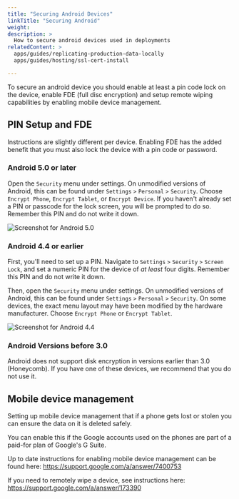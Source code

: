 ```yaml
---
title: "Securing Android Devices"
linkTitle: "Securing Android"
weight: 
description: >
  How to secure android devices used in deployments
relatedContent: >
  apps/guides/replicating-production-data-locally
  apps/guides/hosting/ssl-cert-install

---
```


To secure an android device you should enable at least a pin code lock on the device, enable FDE (full disc encryption) and setup remote wiping capabilities by enabling mobile device management.

## PIN Setup and FDE

Instructions are slightly different per device. Enabling FDE has the added benefit that you must also lock the device with a pin code or password.

### Android 5.0 or later

Open the `Security` menu under settings. On unmodified versions of Android, this
can be found under `Settings` `>` `Personal` `>` `Security`. Choose `Encrypt
Phone`, `Encrypt Tablet`, or `Encrypt Device`. If you haven't already set a PIN
or passcode for the lock screen, you will be prompted to do so. Remember this
PIN and do not write it down.

![Screenshot for Android 5.0](encrypt-50.jpg)

### Android 4.4 or earlier

First, you'll need to set up a PIN. Navigate to `Settings` `>` `Security` `>`
`Screen Lock`, and set a numeric PIN for the device of *at least* four digits.
Remember this PIN and do not write it down.

Then, open the `Security` menu under settings. On unmodified versions of
Android, this can be found under `Settings` `>` `Personal` `>` `Security`.
On some devices, the exact menu layout may have been modified by the hardware
manufacturer. Choose `Encrypt Phone` or `Encrypt Tablet`.

![Screenshot for Android 4.4](encrypt-44.jpg)

### Android Versions before 3.0

Android does not support disk encryption in versions earlier than 3.0
(Honeycomb). If you have one of these devices, we recommend that you do not use it.

## Mobile device management

Setting up mobile device management that if a phone gets lost or stolen you can ensure the data on it is deleted safely.

You can enable this if the Google accounts used on the phones are part of a paid-for plan of Google's G Suite.

Up to date instructions for enabling mobile device management can be found here: https://support.google.com/a/answer/7400753

If you need to remotely wipe a device, see instructions here: https://support.google.com/a/answer/173390

